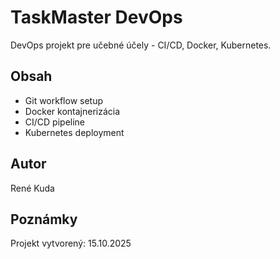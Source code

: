 # TaskMaster DevOps

DevOps projekt pre učebné účely - CI/CD, Docker, Kubernetes.

## Obsah
- Git workflow setup
- Docker kontajnerizácia
- CI/CD pipeline
- Kubernetes deployment

## Autor
René Kuda

## Poznámky
Projekt vytvorený: 15.10.2025
